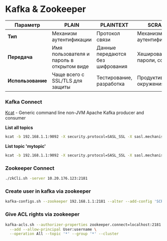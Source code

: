 # Kafka & Zookeeper

| Параметр          | PLAIN                                     | PLAINTEXT                        | SCRAM                     |
| ----------------- | ----------------------------------------- | -------------------------------- | ------------------------- |
| **Тип**           | Механизм аутентификации                   | Протокол связи                   | Механизм аутентификации   |
| **Передача**      | Имя пользователя и пароль в открытом виде | Данные передаются без шифрования | Хешированные пароли, соль |
| **Использование** | Чаще всего с SSL/TLS для защиты           | Тестирование, разработка         | Продуктивные окружения    |

### Kafka Connect

[Kcat](https://github.com/edenhill/kcat) - Generic command line non-JVM Apache Kafka producer and consumer

**List all topics**

```bash
kcat -b 192.168.1.1:9092 -X security.protocol=SASL_SSL -X sasl.mechanism=SCRAM-SHA-256 -X sasl.username='username' -X sasl.password='P@$$W0RD' -X enable.ssl.certificate.verification=false -L
```

**List topic 'mytopic'**

```bash
kcat -b 192.168.1.1:9092 -X security.protocol=SASL_SSL -X sasl.mechanism=SCRAM-SHA-256 -X sasl.username='username' -X sasl.password='P@$$W0RD' -X enable.ssl.certificate.verification=false -t mytopic
```

###

### Zookeeper Connect

```bash
./zkCli.sh -server 10.20.176.123:2181
```

###

### Create user in kafka via zookeeper

```bash
kafka-configs.sh --zookeeper 192.168.1.1:2181 --alter --add-config 'SCRAM-SHA-256=[password=P@$$W0RD]' --entity-type users --entity-name username
```

### Give ACL rights via zookeeper

```bash
kafka-acls.sh --authorizer-properties zookeeper.connect=localhost:2181 \
  --add --allow-principal User:username \
  --operation All --topic '*' --group '*' --cluster

```
